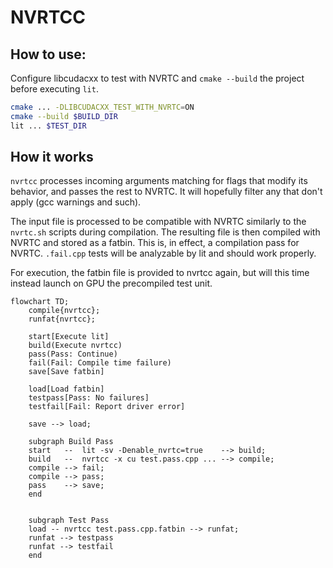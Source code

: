 # NVRTCC

## How to use:

Configure libcudacxx to test with NVRTC and `cmake --build` the project before executing `lit`.

```sh
cmake ... -DLIBCUDACXX_TEST_WITH_NVRTC=ON
cmake --build $BUILD_DIR
lit ... $TEST_DIR
```

## How it works

`nvrtcc` processes incoming arguments matching for flags that modify its behavior, and passes the rest to NVRTC.
It will hopefully filter any that don't apply (gcc warnings and such).

The input file is processed to be compatible with NVRTC similarly to the `nvrtc.sh` scripts during compilation.
The resulting file is then compiled with NVRTC and stored as a fatbin. This is, in effect, a compilation pass for NVRTC.
`.fail.cpp` tests will be analyzable by lit and should work properly.

For execution, the fatbin file is provided to nvrtcc again, but will this time instead launch on GPU the precompiled
test unit.

```mermaid
flowchart TD;
    compile{nvrtcc};
    runfat{nvrtcc};

    start[Execute lit]
    build(Execute nvrtcc)
    pass(Pass: Continue)
    fail(Fail: Compile time failure)
    save[Save fatbin]

    load[Load fatbin]
    testpass[Pass: No failures]
    testfail[Fail: Report driver error]

    save --> load;

    subgraph Build Pass
    start   --  lit -sv -Denable_nvrtc=true    --> build;
    build   --  nvrtcc -x cu test.pass.cpp ... --> compile;
    compile --> fail;
    compile --> pass;
    pass    --> save;
    end


    subgraph Test Pass
    load -- nvrtcc test.pass.cpp.fatbin --> runfat;
    runfat --> testpass
    runfat --> testfail
    end
```
